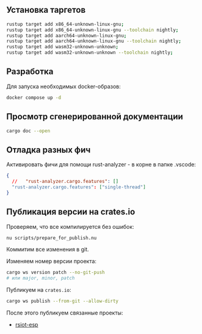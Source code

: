## Установка таргетов

```bash
rustup target add x86_64-unknown-linux-gnu;
rustup target add x86_64-unknown-linux-gnu --toolchain nightly;
rustup target add aarch64-unknown-linux-gnu;
rustup target add aarch64-unknown-linux-gnu --toolchain nightly;
rustup target add wasm32-unknown-unknown;
rustup target add wasm32-unknown-unknown --toolchain nightly;
```

## Разработка

Для запуска необходимых docker-образов:

```bash
docker compose up -d
```

## Просмотр сгенерированной документации

```bash
cargo doc --open
```

## Отладка разных фич

Активировать фичи для помощи rust-analyzer - в корне в папке .vscode:

```json
{
  //   "rust-analyzer.cargo.features": []
  "rust-analyzer.cargo.features": ["single-thread"]
}
```

## Публикация версии на crates.io

Проверяем, что все компилируется без ошибок:

```bash
nu scripts/prepare_for_publish.nu
```

Коммитим все изменения в git.

Изменяем номер версии проекта:

```bash
cargo ws version patch --no-git-push
# или major, minor, patch
```

Публикуем на `crates.io`:

```bash
cargo ws publish --from-git --allow-dirty
```

После этого публикуем связанные проекты:

- [rsiot-esp](../rsiot-esp/README.md)
